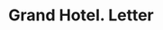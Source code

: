 ---
doi: 10.7916/D87S90T9
date_other: '1924'
date_other_textual: '1924'
form: correspondence
genre:
- Letters (correspondence)
name:
- Grand Hotel
object_in_context_url: https://biggert.cul.columbia.edu/items/view/ave_biggert_00756
subject_hierarchical_geographic:
- Minot, North Dakota, United States
subject_name:
- Grand Hotel
title: Grand Hotel. Letter
sort_title: Grand Hotel. Letter
call_number: ave_biggert_00756
coordinates:
- 48.23305555555556,-101.29222222222222
pid: ave_biggert_00756
identifiers: ave_biggert_00756
thumbnail: https://derivativo-3.library.columbia.edu/iiif/2/ldpd:345277/full/!256,256/0/native.jpg
permalink: /biggert/ave_biggert_00756/
layout: iiif-image-page
---